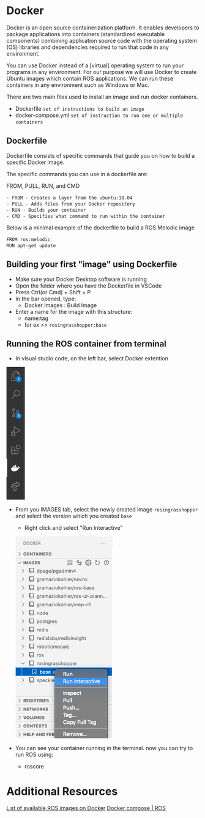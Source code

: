 # Docker
Docker is an open source containerization platform. It enables developers to package applications into containers (standardized executable components) combining application source code with the operating system (OS) libraries and dependencies required to run that code in any environment.

You can use Docker instead of a [virtual] operating system to run your programs in any environment. For our purpose we will use Docker to create Ubuntu images which contain ROS applications. We can run these containers in any environment such as Windows or Mac.

There are two main files used to install an image and run docker containers.
- Dockerfile `set of instructions to build an image`
- docker-compose.yml `set of instruction to run one or multiple containers`

## Dockerfile
Dockerfile consists of specific commands that guide you on how to build a specific Docker image. 

The specific commands you can use in a dockerfile are:

FROM, PULL, RUN, and CMD
```
- FROM - Creates a layer from the ubuntu:18.04
- PULL - Adds files from your Docker repository
- RUN - Builds your container
- CMD - Specifies what command to run within the container
```

Below is a minimal example of the dockerfile to build a ROS Melodic image

```
FROM ros:melodic
RUN apt-get update
```

## Building your first "image" using Dockerfile
- Make sure your Docker Desktop software is running
- Open the folder where you have the Dockerfile in VSCode
- Press Ctrl(or Cmd) + Shift + P
- In the bar opened, type:
    - Docker Images : Build Image
- Enter a name for the image with this structure:
    - name:tag
    - for ex >> `rosingrasshopper:base`

## Running the ROS container from terminal
- In visual studio code, on the left bar, select Docker extention

![docker_extention](./media/docker_extention.png)

- From you IMAGES tab, select the newly created image `rosingrasshopper` and select the version which you created `base`
    - Right click and select "Run Interactive"
    
    ![run_interactive](./media/run_interactive.png)

- You can see your container running in the terminal. 
now you can try to run ROS using:
    - roscore

# Additional Resources
 [List of available ROS images on Docker](https://registry.hub.docker.com/_/ros/)
 [Docker compose | ROS](`http://wiki.ros.org/docker/Tutorials/Compose`)
 